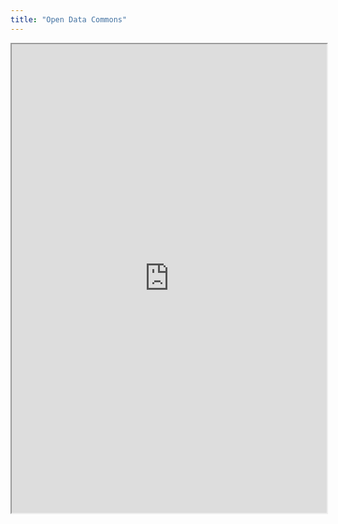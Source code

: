 ```yaml
---
title: "Open Data Commons"
---
```



<iframe height="750" width="100%" src="https://ewelton.github.io/ktest/wiki.html#Open%20Data%20Commons"></iframe>
